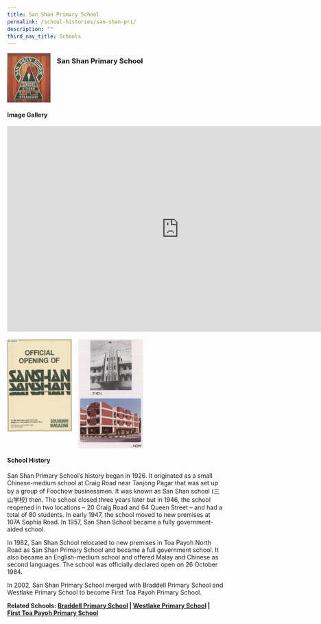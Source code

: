 ```yaml
---
title: San Shan Primary School
permalink: /school-histories/san-shan-pri/
description: ""
third_nav_title: Schools
---
```

<img align="left" style="width:20%;margin-right:15px;" src="/images/sanshanpri1.png">

### **San Shan Primary School**

<br clear="left">

#### **Image Gallery**
<iframe src="https://docs.google.com/presentation/d/e/2PACX-1vQ0AJ62-SwnmVrJQvtiRGGhnUk7Ttk9gs_-Uj4sAjP9Y-ZaYjQlAzCPvwYfbtvrjDKsAQxybxrAsbTT/embed?start=false&amp;loop=true&amp;delayms=5000" frameborder="0" width="800" height="479" allowfullscreen="true"></iframe>

<p><a href="/images/sanshanpri2.jpg">  
<img align="left" style="width:30%;margin-right:15px;" src="/images/sanshanpri2.jpg">
</a></p>

<p><a href="/images/sanshanpri3.jpg">  
<img align="left" style="width:30%;margin-right:15px;" src="/images/sanshanpri3.jpg">
</a></p>

<br clear="left">

#### **School History**
San Shan Primary School’s history began in 1926. It originated as a small Chinese-medium school at Craig Road near Tanjong Pagar that was set up by a group of Foochow businessmen. It was known as San Shan school (三山学校) then. The school closed three years later but in 1946, the school reopened in two locations –&nbsp;20 Craig Road and 64 Queen Street –&nbsp;and had a total of 80 students. In early 1947, the school moved to new premises at 107A Sophia Road. In 1957, San Shan School became a fully government-aided school.

In 1982, San Shan School relocated to new premises in Toa Payoh North Road as San Shan Primary School and became a full government school. It also became an English-medium school and offered Malay and Chinese as second languages. The school was officially declared open on 26 October 1984.

In 2002, San Shan Primary School merged with Braddell Primary School and Westlake Primary School to become First Toa Payoh Primary School.

**Related Schools: [Braddell Primary School](/school-histories/braddell-pri/) | [Westlake Primary School](/school-histories/westlake-pri/) | [First Toa Payoh Primary School](/school-histories/first-tpy-pri/)**

